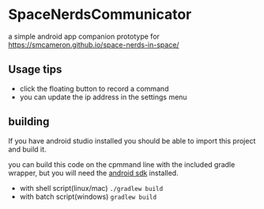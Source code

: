 # SpaceNerdsCommunicator
a simple android app companion prototype for https://smcameron.github.io/space-nerds-in-space/

## Usage tips
- click the floating button to record a command
- you can update the ip address in the settings menu

## building
If you have android studio installed you should be able to import this project and build it.

you can build this code on the cpmmand line with the included gradle wrapper, but you will need the [android sdk](https://developer.android.com/studio/#command-tools) installed.
- with shell script(linux/mac) `./gradlew build`
- with batch script(windows) `gradlew build`

